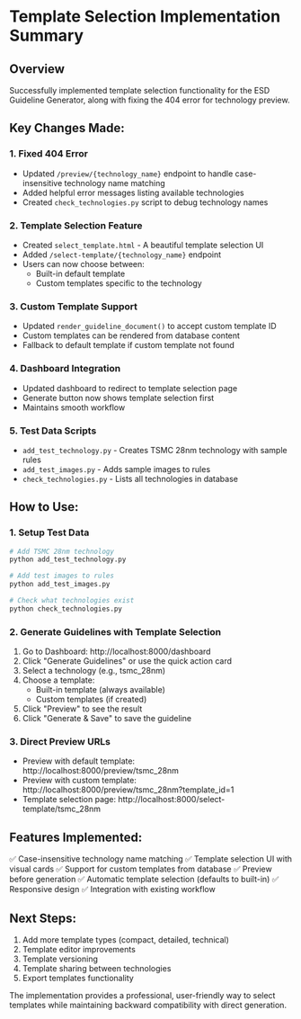 # Template Selection Implementation Summary

## Overview
Successfully implemented template selection functionality for the ESD Guideline Generator, along with fixing the 404 error for technology preview.

## Key Changes Made:

### 1. Fixed 404 Error
- Updated `/preview/{technology_name}` endpoint to handle case-insensitive technology name matching
- Added helpful error messages listing available technologies
- Created `check_technologies.py` script to debug technology names

### 2. Template Selection Feature
- Created `select_template.html` - A beautiful template selection UI
- Added `/select-template/{technology_name}` endpoint
- Users can now choose between:
  - Built-in default template
  - Custom templates specific to the technology

### 3. Custom Template Support
- Updated `render_guideline_document()` to accept custom template ID
- Custom templates can be rendered from database content
- Fallback to default template if custom template not found

### 4. Dashboard Integration
- Updated dashboard to redirect to template selection page
- Generate button now shows template selection first
- Maintains smooth workflow

### 5. Test Data Scripts
- `add_test_technology.py` - Creates TSMC 28nm technology with sample rules
- `add_test_images.py` - Adds sample images to rules
- `check_technologies.py` - Lists all technologies in database

## How to Use:

### 1. Setup Test Data
```bash
# Add TSMC 28nm technology
python add_test_technology.py

# Add test images to rules
python add_test_images.py

# Check what technologies exist
python check_technologies.py
```

### 2. Generate Guidelines with Template Selection
1. Go to Dashboard: http://localhost:8000/dashboard
2. Click "Generate Guidelines" or use the quick action card
3. Select a technology (e.g., tsmc_28nm)
4. Choose a template:
   - Built-in template (always available)
   - Custom templates (if created)
5. Click "Preview" to see the result
6. Click "Generate & Save" to save the guideline

### 3. Direct Preview URLs
- Preview with default template: http://localhost:8000/preview/tsmc_28nm
- Preview with custom template: http://localhost:8000/preview/tsmc_28nm?template_id=1
- Template selection page: http://localhost:8000/select-template/tsmc_28nm

## Features Implemented:

✅ Case-insensitive technology name matching
✅ Template selection UI with visual cards
✅ Support for custom templates from database
✅ Preview before generation
✅ Automatic template selection (defaults to built-in)
✅ Responsive design
✅ Integration with existing workflow

## Next Steps:

1. Add more template types (compact, detailed, technical)
2. Template editor improvements
3. Template versioning
4. Template sharing between technologies
5. Export templates functionality

The implementation provides a professional, user-friendly way to select templates while maintaining backward compatibility with direct generation.